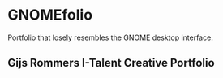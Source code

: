 # GNOMEfolio

Portfolio that losely resembles the GNOME desktop interface.

## Gijs Rommers I-Talent Creative Portfolio
